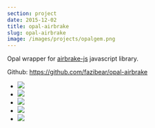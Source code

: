 ```yaml
---
section: project
date: 2015-12-02
title: opal-airbrake
slug: opal-airbrake
image: /images/projects/opalgem.png
---
```

Opal wrapper for [airbrake-js](https://github.com/airbrake/airbrake-js) javascript library.

Github: https://github.com/fazibear/opal-airbrake

- ![](https://badge.fury.io/rb/opal-airbrake.svg)
- ![](https://img.shields.io/github/stars/fazibear/opal-airbrake.svg)
- ![](https://img.shields.io/gem/dt/opal-airbrake.svg)
- ![](https://codeclimate.com/github/fazibear/opal-airbrake/badges/gpa.svg)
- ![](https://img.shields.io/badge/license-MIT-blue.svg)
